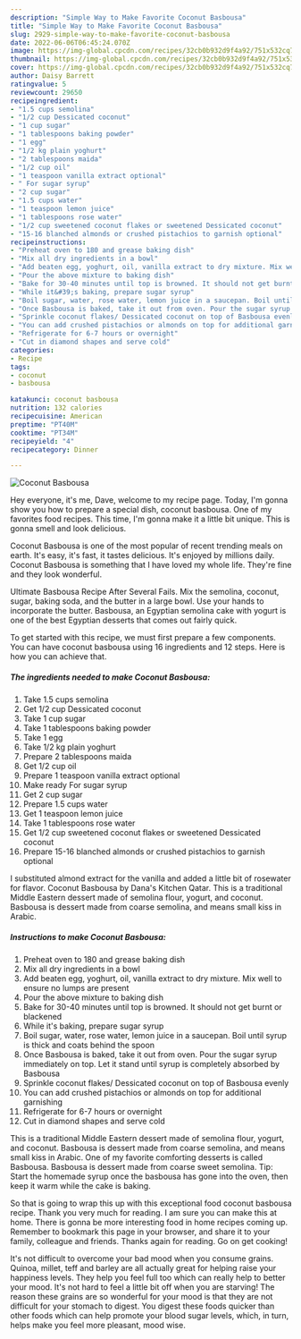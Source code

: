 ```yaml
---
description: "Simple Way to Make Favorite Coconut Basbousa"
title: "Simple Way to Make Favorite Coconut Basbousa"
slug: 2929-simple-way-to-make-favorite-coconut-basbousa
date: 2022-06-06T06:45:24.070Z
image: https://img-global.cpcdn.com/recipes/32cb0b932d9f4a92/751x532cq70/coconut-basbousa-recipe-main-photo.jpg
thumbnail: https://img-global.cpcdn.com/recipes/32cb0b932d9f4a92/751x532cq70/coconut-basbousa-recipe-main-photo.jpg
cover: https://img-global.cpcdn.com/recipes/32cb0b932d9f4a92/751x532cq70/coconut-basbousa-recipe-main-photo.jpg
author: Daisy Barrett
ratingvalue: 5
reviewcount: 29650
recipeingredient:
- "1.5 cups semolina"
- "1/2 cup Dessicated coconut"
- "1 cup sugar"
- "1 tablespoons baking powder"
- "1 egg"
- "1/2 kg plain yoghurt"
- "2 tablespoons maida"
- "1/2 cup oil"
- "1 teaspoon vanilla extract optional"
- " For sugar syrup"
- "2 cup sugar"
- "1.5 cups water"
- "1 teaspoon lemon juice"
- "1 tablespoons rose water"
- "1/2 cup sweetened coconut flakes or sweetened Dessicated coconut"
- "15-16 blanched almonds or crushed pistachios to garnish optional"
recipeinstructions:
- "Preheat oven to 180 and grease baking dish"
- "Mix all dry ingredients in a bowl"
- "Add beaten egg, yoghurt, oil, vanilla extract to dry mixture. Mix well to ensure no lumps are present"
- "Pour the above mixture to baking dish"
- "Bake for 30-40 minutes until top is browned. It should not get burnt or blackened"
- "While it&#39;s baking, prepare sugar syrup"
- "Boil sugar, water, rose water, lemon juice in a saucepan. Boil until syrup is thick and coats behind the spoon"
- "Once Basbousa is baked, take it out from oven. Pour the sugar syrup immediately on top. Let it stand until syrup is completely absorbed by Basbousa"
- "Sprinkle coconut flakes/ Dessicated coconut on top of Basbousa evenly"
- "You can add crushed pistachios or almonds on top for additional garnishing"
- "Refrigerate for 6-7 hours or overnight"
- "Cut in diamond shapes and serve cold"
categories:
- Recipe
tags:
- coconut
- basbousa

katakunci: coconut basbousa 
nutrition: 132 calories
recipecuisine: American
preptime: "PT40M"
cooktime: "PT34M"
recipeyield: "4"
recipecategory: Dinner

---
```



![Coconut Basbousa](https://img-global.cpcdn.com/recipes/32cb0b932d9f4a92/751x532cq70/coconut-basbousa-recipe-main-photo.jpg)

Hey everyone, it's me, Dave, welcome to my recipe page. Today, I'm gonna show you how to prepare a special dish, coconut basbousa. One of my favorites food recipes. This time, I'm gonna make it a little bit unique. This is gonna smell and look delicious.

Coconut Basbousa is one of the most popular of recent trending meals on earth. It's easy, it's fast, it tastes delicious. It's enjoyed by millions daily. Coconut Basbousa is something that I have loved my whole life. They're fine and they look wonderful.

Ultimate Basbousa Recipe After Several Fails. Mix the semolina, coconut, sugar, baking soda, and the butter in a large bowl. Use your hands to incorporate the butter. Basbousa, an Egyptian semolina cake with yogurt is one of the best Egyptian desserts that comes out fairly quick.


To get started with this recipe, we must first prepare a few components. You can have coconut basbousa using 16 ingredients and 12 steps. Here is how you can achieve that.

<!--inarticleads1-->

##### The ingredients needed to make Coconut Basbousa:

1. Take 1.5 cups semolina
1. Get 1/2 cup Dessicated coconut
1. Take 1 cup sugar
1. Take 1 tablespoons baking powder
1. Take 1 egg
1. Take 1/2 kg plain yoghurt
1. Prepare 2 tablespoons maida
1. Get 1/2 cup oil
1. Prepare 1 teaspoon vanilla extract optional
1. Make ready  For sugar syrup
1. Get 2 cup sugar
1. Prepare 1.5 cups water
1. Get 1 teaspoon lemon juice
1. Take 1 tablespoons rose water
1. Get 1/2 cup sweetened coconut flakes or sweetened Dessicated coconut
1. Prepare 15-16 blanched almonds or crushed pistachios to garnish optional


I substituted almond extract for the vanilla and added a little bit of rosewater for flavor. Coconut Basbousa by Dana&#39;s Kitchen Qatar. This is a traditional Middle Eastern dessert made of semolina flour, yogurt, and coconut. Basbousa is dessert made from coarse semolina, and means small kiss in Arabic. 

<!--inarticleads2-->

##### Instructions to make Coconut Basbousa:

1. Preheat oven to 180 and grease baking dish
1. Mix all dry ingredients in a bowl
1. Add beaten egg, yoghurt, oil, vanilla extract to dry mixture. Mix well to ensure no lumps are present
1. Pour the above mixture to baking dish
1. Bake for 30-40 minutes until top is browned. It should not get burnt or blackened
1. While it&#39;s baking, prepare sugar syrup
1. Boil sugar, water, rose water, lemon juice in a saucepan. Boil until syrup is thick and coats behind the spoon
1. Once Basbousa is baked, take it out from oven. Pour the sugar syrup immediately on top. Let it stand until syrup is completely absorbed by Basbousa
1. Sprinkle coconut flakes/ Dessicated coconut on top of Basbousa evenly
1. You can add crushed pistachios or almonds on top for additional garnishing
1. Refrigerate for 6-7 hours or overnight
1. Cut in diamond shapes and serve cold


This is a traditional Middle Eastern dessert made of semolina flour, yogurt, and coconut. Basbousa is dessert made from coarse semolina, and means small kiss in Arabic. One of my favorite comforting desserts is called Basbousa. Basbousa is dessert made from coarse sweet semolina. Tip: Start the homemade syrup once the basbousa has gone into the oven, then keep it warm while the cake is baking. 

So that is going to wrap this up with this exceptional food coconut basbousa recipe. Thank you very much for reading. I am sure you can make this at home. There is gonna be more interesting food in home recipes coming up. Remember to bookmark this page in your browser, and share it to your family, colleague and friends. Thanks again for reading. Go on get cooking!

It's not difficult to overcome your bad mood when you consume grains. Quinoa, millet, teff and barley are all actually great for helping raise your happiness levels. They help you feel full too which can really help to better your mood. It's not hard to feel a little bit off when you are starving! The reason these grains are so wonderful for your mood is that they are not difficult for your stomach to digest. You digest these foods quicker than other foods which can help promote your blood sugar levels, which, in turn, helps make you feel more pleasant, mood wise.
